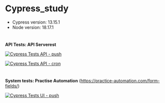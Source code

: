 # Cypress_study

* Cypress version: 13.15.1
* Node version: 18.17.1

#
__API Tests: API Serverest__

[![Cypress Tests API - push](https://github.com/KarllaSouza/Cypress_study/actions/workflows/ci_push_cypress-API.yml/badge.svg)](https://github.com/KarllaSouza/Cypress_study/actions/workflows/ci_push_cypress-API.yml)

[![Cypress Tests API - cron](https://github.com/KarllaSouza/Cypress_study/actions/workflows/ci_cron_cypress-API.yml/badge.svg)](https://github.com/KarllaSouza/Cypress_study/actions/workflows/ci_cron_cypress-API.yml)

#
__System tests: Practise Automation__ (https://practice-automation.com/form-fields/)

[![Cypress Tests UI - push](https://github.com/KarllaSouza/Cypress_study/actions/workflows/ci_push_cypress-UI.yml/badge.svg)](https://github.com/KarllaSouza/Cypress_study/actions/workflows/ci_push_cypress-UI.yml)
